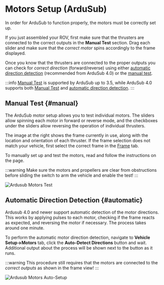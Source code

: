 # Motors Setup (ArduSub)

In order for ArduSub to function properly, the motors must be correctly set up.

If you just assembled your ROV, first make sure that the thrusters are connected to the correct outputs in the **Manual Test** section.
Drag each slider and make sure that the _correct motor_ spins accordingly to the frame displayed.

Once you know that the thrusters are connected to the proper outputs you can check for _correct direction_ (forward/reverse) using either [automatic direction detection](#automatic) (recommended from ArduSub 4.0) or the [manual test](#manual).

:::info
[Manual Test](#manual) is supported by ArduSub up to 3.5, while ArduSub 4.0 supports both [Manual Test](#manual) and [automatic direction detection](#automatic).
:::

## Manual Test {#manual}

The ArduSub motor setup allows you to test individual motors.
The sliders allow spinning each motor in forward or reverse mode, and the checkboxes under the sliders allow reversing the operation of individual thrusters.

The image at the right shows the frame currently in use, along with the location and orientation of each thruster.
If the frame selection does not match your vehicle, first select the correct frame in the [Frame](../setup_view/airframe_ardupilot.md#ardusub) tab.

To manually set up and test the motors, read and follow the instructions on the page.

:::warning
Make sure the motors and propellers are clear from obstructions before sliding the switch to arm the vehicle and enable the test!
:::

![Ardusub Motors Test](../../../assets/setup/motors-sub.jpg)

## Automatic Direction Detection {#automatic}

Ardusub 4.0 and newer support automatic detection of the motor directions.
This works by applying pulses to each motor, checking if the frame reacts as expected, and reversing the motor if necessary.
The process takes around one minute.

To perform the automatic motor direction detection, navigate to **Vehicle Setup->Motors** tab, click the **Auto-Detect Directions** button and wait.
Additional output about the process will be shown next to the button as it runs.

:::warning
This procedure still requires that the motors are connected to the _correct outputs_ as shown in the frame view!
:::

![Ardusub Motors Auto-Setup](../../../assets/setup/motors-sub-auto.jpg)
